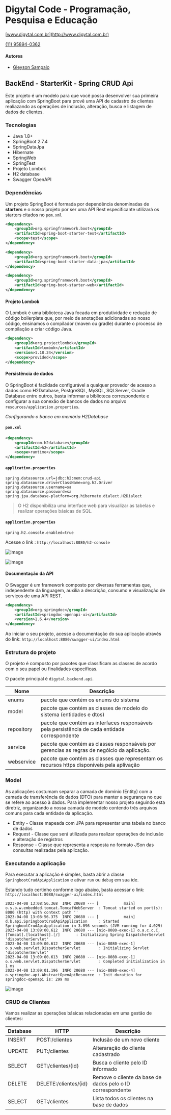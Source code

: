 # Digytal Code - Programação, Pesquisa e Educação
[www.digytal.com.br](http://www.digytal.com.br)

[(11) 95894-0362](https://api.whatsapp.com/send?phone=5511958940362)


#### Autores
- [Gleyson Sampaio](https://github.com/glysns)

## BackEnd - StarterKit - Spring CRUD Api

Este projeto é um modelo para que você possa desenvolver sua primeira aplicação com SpringBoot para provê uma API de cadastro de clientes realiazando as operações de inclusão, alteração, busca e listagem de dados de clientes.

### Tecnologias

* Java 1.8+
* SpringBoot 2.7.4
* SpringDataJpa
* Hibernate
* SpringWeb
* SpringTest
* Projeto Lombok
* H2 database
* Swagger OpenAPI

### Dependências

Um projeto SpringBoot é formada por dependência denominadas de **starters** e o nosso projeto por ser uma API Rest especificante utilizará os starters citados no `pom.xml`

```xml
<dependency>
    <groupId>org.springframework.boot</groupId>
    <artifactId>spring-boot-starter-test</artifactId>
    <scope>test</scope>
</dependency>

<dependency>
    <groupId>org.springframework.boot</groupId>
    <artifactId>spring-boot-starter-data-jpa</artifactId>
</dependency>

<dependency>
    <groupId>org.springframework.boot</groupId>
    <artifactId>spring-boot-starter-web</artifactId>
</dependency>
```

#### Projeto Lombok

O Lombok é uma biblioteca Java focada em produtividade e redução de código boilerplate que, por meio de anotações adicionadas ao nosso código, ensinamos o compilador (maven ou gradle) durante o processo de compilação a criar código Java.

```xml
<dependency>
    <groupId>org.projectlombok</groupId>
    <artifactId>lombok</artifactId>
    <version>1.18.24</version>
    <scope>provided</scope>
</dependency>
```

#### Persistência de dados

O SpringBoot é facildade configurável a qualquer provedor de acesso a dados como H2Database, PostgreSQL, MySQL, SQLServer, Oracle Database entre outros, basta informar a biblioteca correspondente e configurar a sua conexão de bancos de dados no arquivo `resources/application.properties`.

*Configurando o banco em memória H2Database*

#### **`pom.xml`**
```xml
<dependency>
    <groupId>com.h2database</groupId>
    <artifactId>h2</artifactId>
    <scope>runtime</scope>
</dependency>
```

#### **`application.properties`**
```shell
spring.datasource.url=jdbc:h2:mem:crud-api
spring.datasource.driverClassName=org.h2.Driver
spring.datasource.username=sa
spring.datasource.password=sa
spring.jpa.database-platform=org.hibernate.dialect.H2Dialect
```

> O H2 disponibiliza uma interface web para visualizar as tabelas e realizar operações básicas de SQL.

#### **`application.properties`**
```shell
spring.h2.console.enabled=true
```

Acesse o link : `http://localhost:8080/h2-console`

![image](https://github.com/glysns/backend-stater-kit/blob/main/spring/springboot-crud-api/src/main/resources/img/h2-login.png)

![image](https://github.com/glysns/backend-stater-kit/blob/main/spring/springboot-crud-api/src/main/resources/img/h2-sql.png)

#### Documentação da API

O Swagger é um framework composto por diversas ferramentas que, independente da linguagem, auxilia a descrição, consumo e visualização de serviços de uma API REST.

```xml
<dependency>
    <groupId>org.springdoc</groupId>
    <artifactId>springdoc-openapi-ui</artifactId>
    <version>1.6.4</version>
</dependency>
```

Ao iniciar o seu projeto, acesse a documentação do sua aplicação através do link: `http://localhost:8080/swagger-ui/index.html`

### Estrutura do projeto

O projeto é composto por pacotes que classificam as classes de acordo com o seu papel ou finalidades específicas.

O pacote principal é `digytal.backend.api`.

| Nome       | Descrição                                                                                      |
|------------|------------------------------------------------------------------------------------------------|
| enums      | pacote que contém os enums do sistema                                                          |
| model      | pacote que contém as classes de modelo do sistema (entidades e dtos)                           |
| repository | pacote que contém as interfaces responsáveis pela persistência de cada entidade correspondente |
| service    | pacote que contém as classes responsáveis por gerencias as regras de negóicio da aplicação.    |
| webservice | pacote que contém as classes que representam os recursos https disponíveis pela aplivação      |

### Model

As aplicações costumam separar a camada de domínio (Entity) com a camada de transferência de dados (DTO) para manter a segurança no que se refere ao acesso à dados.
Para implementar nosso projeto seguindo esta diretriz, organizando a nossa camada de modelo contendo três arquivos comuns para cada entidade da aplicação.

* Entity - Classe mapeada com JPA para representar uma tabela no banco de dados
* Request - Classe que será utilizada para realizar operações de inclusão e alteração de registros
* Response - Classe que representa a resposta no formato JSon das consultas realizadas pela aplicação.

### Executando a aplicação

Para executar a aplicação é simples, basta abrir a classe `SpringbootCrudApiApplication` e ativar  `run` ou `debug` em sua ide.

Estando tudo certinho conforme logo abaixo, basta acessar o link: `http://localhost:8080/swagger-ui/index.html`

```shell
2023-04-08 13:08:56.368  INFO 20680 --- [           main] o.s.b.w.embedded.tomcat.TomcatWebServer  : Tomcat started on port(s): 8080 (http) with context path ''
2023-04-08 13:08:56.375  INFO 20680 --- [           main] d.b.api.SpringbootCrudApiApplication     : Started SpringbootCrudApiApplication in 3.096 seconds (JVM running for 4.029)
2023-04-08 13:09:00.612  INFO 20680 --- [nio-8080-exec-1] o.a.c.c.C.[Tomcat].[localhost].[/]       : Initializing Spring DispatcherServlet 'dispatcherServlet'
2023-04-08 13:09:00.612  INFO 20680 --- [nio-8080-exec-1] o.s.web.servlet.DispatcherServlet        : Initializing Servlet 'dispatcherServlet'
2023-04-08 13:09:00.613  INFO 20680 --- [nio-8080-exec-1] o.s.web.servlet.DispatcherServlet        : Completed initialization in 1 ms
2023-04-08 13:09:01.196  INFO 20680 --- [nio-8080-exec-4] o.springdoc.api.AbstractOpenApiResource  : Init duration for springdoc-openapi is: 299 ms
```

![image](https://github.com/glysns/backend-stater-kit/blob/main/spring/springboot-crud-api/src/main/resources/img/swagger-crud-cliente.png)


### CRUD de Clientes

Vamos realizar as operações básicas relacionadas em uma gestão de clientes:

| Database | HTTP                  | Descrição                                                  |
|----------|-----------------------|------------------------------------------------------------|
| INSERT   | POST:/clientes        | Inclusão de um novo cliente                                |
| UPDATE   | PUT:/clientes         | Alteraração do cliente cadastrado                          |
| SELECT   | GET:/clientes/{id}    | Busca o cliente pelo ID informado                          |
| DELETE   | DELETE:/clientes/{id} | Remove o cliente da base de dados pelo o ID correspondente |
| SELECT   | GET:/clientes         | Lista todos os clientes na base de dados                   |


